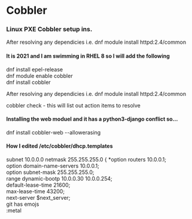 # Cobbler
### Linux PXE Cobbler setup ins.


After resolving any dependicies i.e. dnf module install httpd:2.4/common    
#### It is 2021 and I am swimming in RHEL 8 so I will add the following  
dnf install epel-release  
dnf module enable cobbler  
dnf install cobbler  

After resolving any dependicies i.e. dnf module install httpd:2.4/common  

cobbler check - this will list out action items to resolve

#### Installing the web moduel and it has a python3-django conflict so...
dnf install cobbler-web --allowerasing

#### How I edited /etc/cobbler/dhcp.templates

subnet 10.0.0.0 netmask 255.255.255.0 {
*option routers             10.0.0.1;  
     option domain-name-servers 10.0.0.1;  
     option subnet-mask         255.255.255.0;  
     range dynamic-bootp        10.0.0.30 10.0.0.254;  
     default-lease-time         21600;  
     max-lease-time             43200;  
     next-server                $next_server;  
git has emojs  
:metal  
